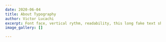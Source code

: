 ```yaml
---
date: 2020-06-04
title: About Typography
author: Victor Lucachi
excerpt: Font face, vertical rythm, readability, this long fake text should flow.
image_gallery: []

---
```

